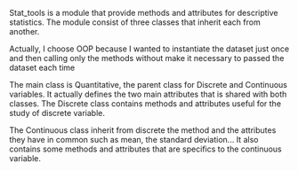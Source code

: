 Stat_tools is a module that provide methods and attributes for descriptive statistics. 
The module consist of three classes that inherit each from another. 

Actually, I choose OOP because I wanted to instantiate the dataset just once and then calling only the methods without make it necessary to passed the dataset each time

The main class is Quantitative, the parent class for Discrete and Continuous variables. It actually defines the two main attributes that is shared with both classes.
The Discrete class contains methods and attributes useful for the study of discrete variable. 

The Continuous class inherit from discrete the method and the attributes they have in common such as mean, the standard deviation...
It also contains some methods and attributes that are specifics to the continuous variable.
